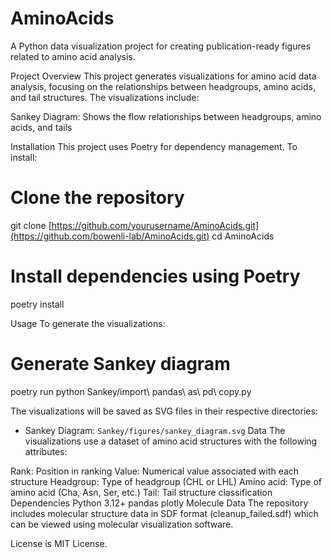 # AminoAcids
A Python data visualization project for creating publication-ready figures related to amino acid analysis.

Project Overview
This project generates visualizations for amino acid data analysis, focusing on the relationships between headgroups, amino acids, and tail structures. The visualizations include:

Sankey Diagram: Shows the flow relationships between headgroups, amino acids, and tails

Installation
This project uses Poetry for dependency management. To install:
# Clone the repository
git clone [https://github.com/yourusername/AminoAcids.git](https://github.com/bowenli-lab/AminoAcids.git)
cd AminoAcids

# Install dependencies using Poetry
poetry install

Usage
To generate the visualizations:
# Generate Sankey diagram
poetry run python Sankey/import\ pandas\ as\ pd\ copy.py

The visualizations will be saved as SVG files in their respective directories:

- Sankey Diagram: `Sankey/figures/sankey_diagram.svg`
Data
The visualizations use a dataset of amino acid structures with the following attributes:

Rank: Position in ranking
Value: Numerical value associated with each structure
Headgroup: Type of headgroup (CHL or LHL)
Amino acid: Type of amino acid (Cha, Asn, Ser, etc.)
Tail: Tail structure classification
Dependencies
Python 3.12+
pandas
plotly
Molecule Data
The repository includes molecular structure data in SDF format (cleanup_failed.sdf) which can be viewed using molecular visualization software.

License is MIT License.
